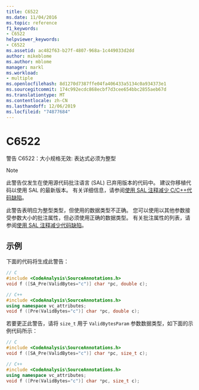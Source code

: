 ```yaml
---
title: C6522
ms.date: 11/04/2016
ms.topic: reference
f1_keywords:
- C6522
helpviewer_keywords:
- C6522
ms.assetid: ac482f63-b27f-4807-968a-1c449033d2dd
author: mikeblome
ms.author: mblome
manager: markl
ms.workload:
- multiple
ms.openlocfilehash: 8d1270d7387ffe04fa406433a5134c0a934373e1
ms.sourcegitcommit: 174c992ecdc868ecbf7d3cee654bbc2855aeb67d
ms.translationtype: MT
ms.contentlocale: zh-CN
ms.lasthandoff: 12/06/2019
ms.locfileid: "74877684"
---
```

# <a name="c6522"></a>C6522
警告 C6522：大小规格无效: 表达式必须为整型

> [!NOTE]
> 此警告仅发生在使用源代码批注语言 (SAL) 已弃用版本的代码中。 建议你移植代码以使用 SAL 的最新版本。 有关详细信息，请参阅[使用 SAL 注释减少 C/C++代码缺陷](../code-quality/using-sal-annotations-to-reduce-c-cpp-code-defects.md)。

 此警告表明应为整型类型，但使用的数据类型不正确。 您可以使用以其他参数接受参数大小的批注属性，但必须使用正确的数据类型。 有关批注属性的列表，请参阅[使用 SAL 注释减少代码缺陷](using-sal-annotations-to-reduce-c-cpp-code-defects.md)。

## <a name="example"></a>示例
 下面的代码将生成此警告：

```cpp
// C
#include <CodeAnalysis\SourceAnnotations.h>
void f ([SA_Pre(ValidBytes="c")] char *pc, double c);

// C++
#include <CodeAnalysis\SourceAnnotations.h>
using namespace vc_attributes;
void f ([Pre(ValidBytes="c")] char *pc, double c);
```

 若要更正此警告，请将 `size_t` 用于 `ValidBytesParam` 参数数据类型，如下面的示例代码所示：

```cpp
// C
#include <CodeAnalysis\SourceAnnotations.h>
void f ([SA_Pre(ValidBytes="c")] char *pc, size_t c);

// C++
#include <CodeAnalysis\SourceAnnotations.h>
using namespace vc_attributes;
void f ([Pre(ValidBytes="c")] char *pc, size_t c);
```
